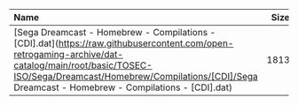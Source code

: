 |Name|Size|
|:---|---:|
|[Sega Dreamcast - Homebrew - Compilations - [CDI].dat](https://raw.githubusercontent.com/open-retrogaming-archive/dat-catalog/main/root/basic/TOSEC-ISO/Sega/Dreamcast/Homebrew/Compilations/[CDI]/Sega Dreamcast - Homebrew - Compilations - [CDI].dat)|1813|
